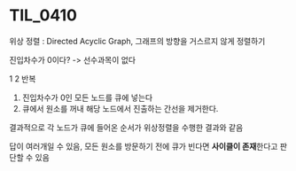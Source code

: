 # TIL_0410

위상 정렬 : Directed Acyclic Graph, 그래프의 방향을 거스르지 않게 정렬하기



진입차수가 0이다? -> 선수과목이 없다

1 2 반복

1. 진입차수가 0인 모든 노드를 큐에 넣는다
2. 큐에서 원소를 꺼내 해당 노드에서 진출하는 간선을 제거한다.

 결과적으로 각 노드가 큐에 들어온 순서가 위상정렬을 수행한 결과와 같음

답이 여러개일 수 있음, 모든 원소를 방문하기 전에 큐가 빈다면 **사이클이 존재**한다고 판단할 수 있음